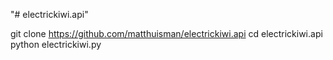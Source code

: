"# electrickiwi.api" 

git clone https://github.com/matthuisman/electrickiwi.api
cd electrickiwi.api
python electrickiwi.py
